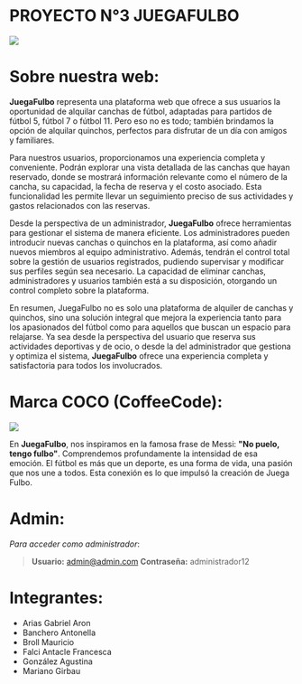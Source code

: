 # PROYECTO N°3 JUEGAFULBO
![](https://i.ibb.co/sPDxC5P/Minititulo.jpg)
# Sobre nuestra web:

**JuegaFulbo** representa una plataforma web que ofrece a sus usuarios la oportunidad de alquilar canchas de fútbol, adaptadas para partidos de fútbol 5, fútbol 7 o fútbol 11. Pero eso no es todo; también brindamos la opción de alquilar quinchos, perfectos para disfrutar de un día con amigos y familiares.

Para nuestros usuarios, proporcionamos una experiencia completa y conveniente. Podrán explorar una vista detallada de las canchas que hayan reservado, donde se mostrará información relevante como el número de la cancha, su capacidad, la fecha de reserva y el costo asociado. Esta funcionalidad les permite llevar un seguimiento preciso de sus actividades y gastos relacionados con las reservas.

Desde la perspectiva de un administrador, **JuegaFulbo** ofrece herramientas para gestionar el sistema de manera eficiente. Los administradores pueden introducir nuevas canchas o quinchos en la plataforma, así como añadir nuevos miembros al equipo administrativo. Además, tendrán el control total sobre la gestión de usuarios registrados, pudiendo supervisar y modificar sus perfiles según sea necesario. La capacidad de eliminar canchas, administradores y usuarios también está a su disposición, otorgando un control completo sobre la plataforma.

En resumen, JuegaFulbo no es solo una plataforma de alquiler de canchas y quinchos, sino una solución integral que mejora la experiencia tanto para los apasionados del fútbol como para aquellos que buscan un espacio para relajarse. Ya sea desde la perspectiva del usuario que reserva sus actividades deportivas y de ocio, o desde la del administrador que gestiona y optimiza el sistema, **JuegaFulbo** ofrece una experiencia completa y satisfactoria para todos los involucrados.

# Marca COCO (CoffeeCode):

![](https://i.ibb.co/KLPRJ4Z/LaMarca.png)

En **JuegaFulbo**, nos inspiramos en la famosa frase de Messi: **"No puelo, tengo fulbo"**. Comprendemos profundamente la intensidad de esa emoción. El fútbol es más que un deporte, es una forma de vida, una pasión que nos une a todos. Esta conexión es lo que impulsó la creación de Juega Fulbo.

# Admin:
*Para acceder como administrador*:
> **Usuario:** admin@admin.com
**Contraseña:** administrador12

# Integrantes:
- Arias Gabriel Aron
- Banchero Antonella
- Broll Mauricio
- Falci Antacle Francesca
- González Agustina
- Mariano Girbau
